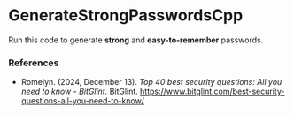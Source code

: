 # GenerateStrongPasswordsCpp
Run this code to generate __strong__ and __easy-to-remember__ passwords. <br />
### References
* Romelyn. (2024, December 13). _Top 40 best security questions: All you need to know - BitGlint._ BitGlint. https://www.bitglint.com/best-security-questions-all-you-need-to-know/
